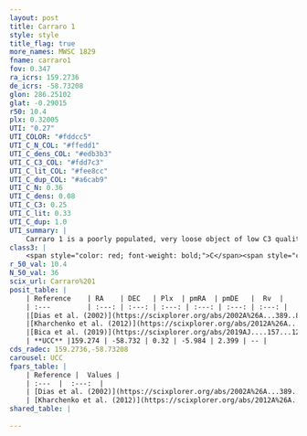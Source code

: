 ```yaml
---
layout: post
title: Carraro 1
style: style
title_flag: true
more_names: MWSC 1829
fname: carraro1
fov: 0.347
ra_icrs: 159.2736
de_icrs: -58.73208
glon: 286.25102
glat: -0.29015
r50: 10.4
plx: 0.32005
UTI: "0.27"
UTI_COLOR: "#fddcc5"
UTI_C_N_COL: "#ffedd1"
UTI_C_dens_COL: "#edb3b3"
UTI_C_C3_COL: "#fdd7c3"
UTI_C_lit_COL: "#fee8cc"
UTI_C_dup_COL: "#a6cab9"
UTI_C_N: 0.36
UTI_C_dens: 0.08
UTI_C_C3: 0.25
UTI_C_lit: 0.33
UTI_C_dup: 1.0
UTI_summary: |
    Carraro 1 is a poorly populated, very loose object of low C3 quality. It is poorly studied in the literature, with no articles listed in the last 6 years.
class3: |
    <span style="color: red; font-weight: bold;">C</span><span style="color: red; font-weight: bold;">C</span>
r_50_val: 10.4
N_50_val: 36
scix_url: Carraro%201
posit_table: |
    | Reference    | RA    | DEC   | Plx  | pmRA  | pmDE   |  Rv  |
    | :---         | :---: | :---: | :---: | :---: | :---: | :---: |
    |[Dias et al. (2002)](https://scixplorer.org/abs/2002A%26A...389..871D) | 159.25 | -58.733 | -- | -6.74 | -2.51 | -8.5 |
    |[Kharchenko et al. (2012)](https://scixplorer.org/abs/2012A%26A...543A.156K) | 159.232 | -58.75 | -- | -7.11 | -2.01 | -- |
    |[Bica et al. (2019)](https://scixplorer.org/abs/2019AJ....157...12B) | 159.238 | -58.753 | -- | -- | -- | -- |
    | **UCC** |159.274 | -58.732 | 0.32 | -5.984 | 2.399 | -- | 
cds_radec: 159.2736,-58.73208
carousel: UCC
fpars_table: |
    | Reference |  Values |
    | :---  |  :---:  |
    | [Dias et al. (2002)](https://scixplorer.org/abs/2002A%26A...389..871D) | `E(B-V)=0.25, Dist=1900.0, Age=9.48` |
    | [Kharchenko et al. (2012)](https://scixplorer.org/abs/2012A%26A...543A.156K) | `e_bv=0.271, distance=1789, log_age=9.1` |
shared_table: |
    
---
```

